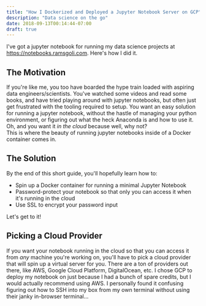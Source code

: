 ```yaml
---
title: "How I Dockerized and Deployed a Jupyter Notebook Server on GCP"
description: "Data science on the go"
date: 2018-09-13T00:14:44-07:00
draft: true
---
```


I've got a jupyter notebook for running my data science projects at
https://notebooks.ramsgoli.com. Here's how I did it.

## The Motivation
If you're like me, you too have boarded the hype train loaded with aspiring data engineers/scientists.
You've watched some videos and read some books, and have tried playing around with jupyter notebooks,
but often just get frustrated with the tooling required to setup. You want an easy solution for running
a jupyter notebook, without the hastle of managing your python environment, or figuring out what
the heck Anaconda is and how to use it. Oh, and you want it _in the cloud_ because well, why not?<br>
This is where the beauty of running jupyter notebooks inside of a Docker container comes in.

## The Solution
By the end of this short guide, you'll hopefully learn how to:

* Spin up a Docker container for running a minimal Jupyter Notebook
* Password-protect your notebook so that only you can access it when it's running in the cloud
* Use SSL to encrypt your password input

Let's get to it!

## Picking a Cloud Provider
If you want your notebook running in the cloud so that you can access it from _any_ machine you're working on,
you'll have to pick a cloud provider that will spin up a virtual server for you. There are a ton of providers
out there, like AWS, Google Cloud Platform, DigitalOcean, etc. I chose GCP to deploy my notebook on just because
I had a bunch of spare credits, but I would actually recommend using AWS. I personally found it confusing figuring
out how to SSH into my box from my own terminal without using their janky in-browser terminal...
